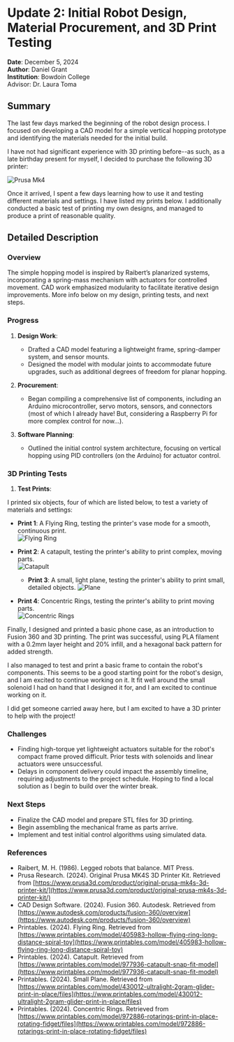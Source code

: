 # Update 2: Initial Robot Design, Material Procurement, and 3D Print Testing

**Date**: December 5, 2024  
**Author**: Daniel Grant  
**Institution**: Bowdoin College  
Advisor: Dr. Laura Toma

## Summary  
The last few days marked the beginning of the robot design process. I focused on developing a CAD model for a simple vertical hopping prototype and identifying the materials needed for the initial build. 

I have not had significant experience with 3D printing before--as such, as a late birthday present for myself, I decided to purchase the following 3D printer:

![Prusa Mk4](https://www.prusa3d.com/product/original-prusa-mk4s-3d-printer-kit/)

Once it arrived, I spent a few days learning how to use it and testing different materials and settings. I have listed my prints below. I additionally conducted a basic test of printing my own designs, and managed to produce a print of reasonable quality.


## Detailed Description  

### Overview  
The simple hopping model is inspired by Raibert’s planarized systems, incorporating a spring-mass mechanism with actuators for controlled movement. CAD work emphasized modularity to facilitate iterative design improvements. More info below on my design, printing tests, and next steps.

### Progress  

1. **Design Work**:  
   - Drafted a CAD model featuring a lightweight frame, spring-damper system, and sensor mounts.  
   - Designed the model with modular joints to accommodate future upgrades, such as additional degrees of freedom for planar hopping.  

2. **Procurement**:  
   - Began compiling a comprehensive list of components, including an Arduino microcontroller, servo motors, sensors, and connectors (most of which I already have! But, considering a Raspberry Pi for more complex control for now...).

3. **Software Planning**:  
   - Outlined the initial control system architecture, focusing on vertical hopping using PID controllers (on the Arduino) for actuator control.

### 3D Printing Tests

1. **Test Prints**:  

I printed six objects, four of which are listed below, to test a variety of materials and settings:

- **Print 1**: A Flying Ring, testing the printer's vase mode for a smooth, continuous print.  
  ![Flying Ring](https://www.printables.com/model/405983-hollow-flying-ring-long-distance-spiral-toy)  
 
- **Print 2**: A catapult, testing the printer's ability to print complex, moving parts.  
  ![Catapult](https://www.printables.com/model/977936-catapult-snap-fit-model)

  - **Print 3**: A small, light plane, testing the printer's ability to print small, detailed objects.
  ![Plane](https://www.printables.com/model/430012-ultralight-2gram-glider-print-in-place/files)

- **Print 4**: Concentric Rings, testing the printer's ability to print moving parts.  
![Concentric Rings](https://www.printables.com/model/972886-rotarings-print-in-place-rotating-fidget/files)

Finally, I designed and printed a basic phone case, as an introduction to Fusion 360 and 3D printing. The print was successful, using PLA filament with a 0.2mm layer height and 20% infill, and a hexagonal back pattern for added strength.

I also managed to test and print a basic frame to contain the robot's components. This seems to be a good starting point for the robot's design, and I am excited to continue working on it. It fit well around the small solenoid I had on hand that I designed it for, and I am excited to continue working on it.

I did get someone carried away here, but I am excited to have a 3D printer to help with the project!

### Challenges  
- Finding high-torque yet lightweight actuators suitable for the robot's compact frame proved difficult. Prior tests with solenoids and linear actuators were unsuccessful.
- Delays in component delivery could impact the assembly timeline, requiring adjustments to the project schedule. Hoping to find a local solution as I begin to build over the winter break.

### Next Steps  
- Finalize the CAD model and prepare STL files for 3D printing.  
- Begin assembling the mechanical frame as parts arrive.  
- Implement and test initial control algorithms using simulated data. 

### References 

- Raibert, M. H. (1986). Legged robots that balance. MIT Press.
- Prusa Research. (2024). Original Prusa MK4S 3D Printer Kit. Retrieved from [https://www.prusa3d.com/product/original-prusa-mk4s-3d-printer-kit/](https://www.prusa3d.com/product/original-prusa-mk4s-3d-printer-kit/)
- CAD Design Software. (2024). Fusion 360. Autodesk. Retrieved from [https://www.autodesk.com/products/fusion-360/overview](https://www.autodesk.com/products/fusion-360/overview)
- Printables. (2024). Flying Ring. Retrieved from [https://www.printables.com/model/405983-hollow-flying-ring-long-distance-spiral-toy](https://www.printables.com/model/405983-hollow-flying-ring-long-distance-spiral-toy)
- Printables. (2024). Catapult. Retrieved from [https://www.printables.com/model/977936-catapult-snap-fit-model](https://www.printables.com/model/977936-catapult-snap-fit-model)
- Printables. (2024). Small Plane. Retrieved from [https://www.printables.com/model/430012-ultralight-2gram-glider-print-in-place/files](https://www.printables.com/model/430012-ultralight-2gram-glider-print-in-place/files)
- Printables. (2024). Concentric Rings. Retrieved from [https://www.printables.com/model/972886-rotarings-print-in-place-rotating-fidget/files](https://www.printables.com/model/972886-rotarings-print-in-place-rotating-fidget/files)
